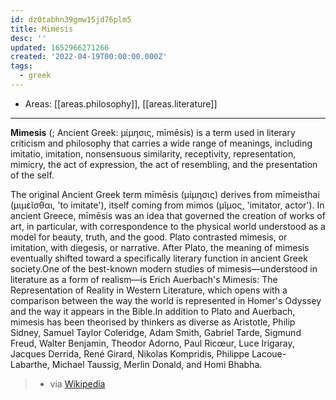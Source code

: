 ```yaml
---
id: dz0tabhn39gmw15jd76plm5
title: Mimesis
desc: ''
updated: 1652966271266
created: '2022-04-19T00:00:00.000Z'
tags:
  - greek
---
```


- Areas: [[areas.philosophy]], [[areas.literature]]

---

**Mimesis** (; Ancient Greek: μίμησις, mīmēsis) is a term used in literary criticism and philosophy that carries a wide range of meanings, including imitatio, imitation, nonsensuous similarity, receptivity, representation, mimicry, the act of expression, the act of resembling, and the presentation of the self.

The original Ancient Greek term mīmēsis (μίμησις) derives from mīmeisthai (μιμεῖσθαι, 'to imitate'), itself coming from mimos (μῖμος, 'imitator, actor'). In ancient Greece, mīmēsis was an idea that governed the creation of works of art, in particular, with correspondence to the physical world understood as a model for beauty, truth, and the good. Plato contrasted mimesis, or imitation, with diegesis, or narrative. After Plato, the meaning of mimesis eventually shifted toward a specifically literary function in ancient Greek society.One of the best-known modern studies of mimesis—understood in literature as a form of realism—is Erich Auerbach's Mimesis: The Representation of Reality in Western Literature, which opens with a comparison between the way the world is represented in Homer's Odyssey and the way it appears in the Bible.In addition to Plato and Auerbach, mimesis has been theorised by thinkers as diverse as Aristotle, Philip Sidney, Samuel Taylor Coleridge, Adam Smith, Gabriel Tarde, Sigmund Freud, Walter Benjamin, Theodor Adorno, Paul Ricœur, Luce Irigaray, Jacques Derrida, René Girard, Nikolas Kompridis, Philippe Lacoue-Labarthe, Michael Taussig, Merlin Donald, and Homi Bhabha.

> - via [Wikipedia](https://en.wikipedia.org/wiki/Mimesis)
